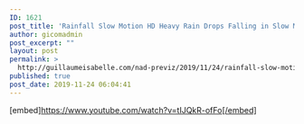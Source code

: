 ```yaml
---
ID: 1621
post_title: 'Rainfall Slow Motion HD Heavy Rain Drops Falling in Slow Mo Video View of Droplets Hitting Water &#8211; YouTube'
author: gicomadmin
post_excerpt: ""
layout: post
permalink: >
  http://guillaumeisabelle.com/nad-previz/2019/11/24/rainfall-slow-motion-hd-heavy-rain-drops-falling-in-slow-mo-video-view-of-droplets-hitting-water-youtube/
published: true
post_date: 2019-11-24 06:04:41
---
```

[embed]https://www.youtube.com/watch?v=tIJQkR-ofFo[/embed]